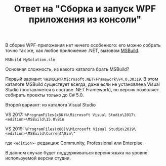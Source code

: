 ﻿---
title: "Ответ на \"Сборка и запуск WPF приложения из консоли\""
se.owner.user_id: 240512
se.owner.display_name: "MSDN.WhiteKnight"
se.owner.link: "https://ru.stackoverflow.com/users/240512/msdn-whiteknight"
se.answer_id: 1069668
se.question_id: 1068675
se.post_type: answer
se.is_accepted: False
---
<p>В сборке WPF-приложения нет ничего особенного: его можно собрать точно так же, как любое приложение .NET, вызовом <a href="https://docs.microsoft.com/ru-ru/visualstudio/msbuild/msbuild-command-line-reference?view=vs-2019" rel="nofollow noreferrer">MSBuild</a>.</p>

<pre><code>MSBuild MySolution.sln
</code></pre>

<p>Основная сложность, из какого каталога брать MSBuild?</p>

<p>Первый вариант: <code>%WINDIR%\Microsoft.NET\Framework\v4.0.30319</code>. В этом каталоге MSBuild существует всегда, даже если не установлена Visual Studio (поставляется в составе .NET Framework), но версия позволяет собирать проекты только до C# 5.0. </p>

<p>Второй вариант: из каталога Visual Studio</p>

<p>VS 2017: <code>%ProgramFiles(x86)%\Microsoft Visual Studio\2017\&lt;edition&gt;\MSBuild\15.0\Bin</code></p>

<p>VS 2019: <code>%ProgramFiles(x86)%\Microsoft Visual Studio\2019\&lt;edition&gt;\MSBuild\Current\Bin\"</code></p>

<p>где <code>&lt;edition&gt;</code>- редакция: Community, Professional или Enterpise</p>

<p>В данном случае будет поддерживаться версия языка на уровне используемой версии студии.</p>
